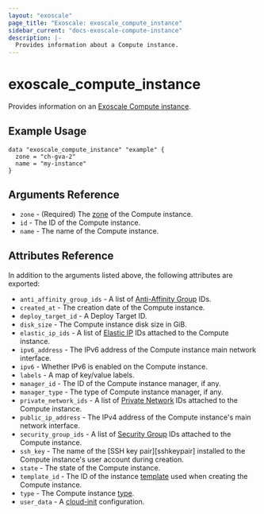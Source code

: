 ```yaml
---
layout: "exoscale"
page_title: "Exoscale: exoscale_compute_instance"
sidebar_current: "docs-exoscale-compute-instance"
description: |-
  Provides information about a Compute instance.
---
```


# exoscale\_compute\_instance

Provides information on an [Exoscale Compute instance][compute-doc].


## Example Usage

```hcl
data "exoscale_compute_instance" "example" {
  zone = "ch-gva-2"
  name = "my-instance"
}
```

## Arguments Reference

* `zone` - (Required) The [zone][zone] of the Compute instance.
* `id` - The ID of the Compute instance.
* `name` - The name of the Compute instance.


## Attributes Reference

In addition to the arguments listed above, the following attributes are exported:

* `anti_affinity_group_ids` - A list of [Anti-Affinity Group][r-anti_affinity_group] IDs.
* `created_at` - The creation date of the Compute instance.
* `deploy_target_id` - A Deploy Target ID.
* `disk_size` - The Compute instance disk size in GiB.
* `elastic_ip_ids` - A list of [Elastic IP][r-elastic_ip] IDs attached to the Compute instance.
* `ipv6_address` - The IPv6 address of the Compute instance main network interface.
* `ipv6` - Whether IPv6 is enabled on the Compute instance.
* `labels` - A map of key/value labels.
* `manager_id` - The ID of the Compute instance manager, if any.
* `manager_type` - The type of Compute instance manager, if any.
* `private_network_ids` - A list of [Private Network][r-private_network] IDs attached to the Compute instance.
* `public_ip_address` - The IPv4 address of the Compute instance's main network interface.
* `security_group_ids` - A list of [Security Group][r-security_group] IDs attached to the Compute instance.
* `ssh_key` - The name of the [SSH key pair][sshkeypair] installed to the Compute instance's user account during creation.
* `state` - The state of the Compute instance.
* `template_id` - The ID of the instance [template][template] used when creating the Compute instance.
* `type` - The Compute instance [type][type].
* `user_data` - A [cloud-init][cloudinit] configuration.


[cloudinit]: http://cloudinit.readthedocs.io/en/latest/
[compute-doc]: https://community.exoscale.com/documentation/compute/
[r-anti_affinity_group]: ../resources/anti_affinity_group
[r-elastic_ip]: ../resources/elastic_ip
[r-private_network]: ../resources/private_network
[r-security_group]: ../resources/security_group
[sshkeypair-doc]: https://community.exoscale.com/documentation/compute/ssh-keypairs/
[template]: https://www.exoscale.com/templates/
[type]: https://www.exoscale.com/pricing/#/compute/
[zone]: https://www.exoscale.com/datacenters/
